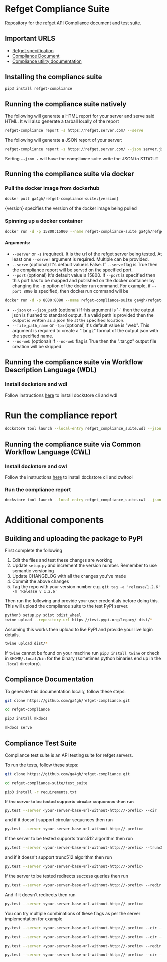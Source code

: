 # Refget Compliance Suite

Repository for the [refget API](http://samtools.github.io/hts-specs/refget.html) Compliance document and test suite.

## Important URLS

- [Refget specification](http://samtools.github.io/hts-specs/refget.html)
- [Compliance Document](https://compliancedoc.readthedocs.io/en/latest/)
- [Compliance utility documentation](https://compliancedoc.readthedocs.io/en/latest/utility/)

## Installing the compliance suite

```bash
pip3 install refget-compliance
```

## Running the compliance suite natively

The following will generate a HTML report for your server and serve said HTML. It will also generate a tarball locally of the report

```bash
refget-compliance report -s https://refget.server.com/ --serve
```

The following will generate a JSON report of your server:

```bash
refget-compliance report -s https://refget.server.com/ --json server.json
```

Setting `--json -` will have the compliance suite write the JSON to STDOUT.

## Running the compliance suite via docker

### Pull the docker image from dockerhub

```bash
docker pull ga4gh/refget-compliance-suite:{version}
```
{version} specifies the version of the docker image being pulled

### Spinning up a docker container

```bash
docker run -d -p 15800:15800 --name refget-compliance-suite ga4gh/refget-compliance-suite --server https://www.ebi.ac.uk/ena/cram/ --port 15800 --serve
```
#### Arguments:
- `--server` or `-s` (required). It is the url of the refget server being tested. At least one `--server` argument is required. Multiple can be provided.
- `--serve` (optional) It's default value is False. If `--serve` flag is True then the compliance report will be served on the specified port.
- `--port` (optional) It's default value is 15800. If `--port` is specified then this port has to be mapped and published on the docker container by changing the -p option of the docker run command. For example, if `--port 8080` is specified, then docker run command will be
```bash
docker run -d -p 8080:8080 --name refget-compliance-suite ga4gh/refget-compliance-suite --server https://www.ebi.ac.uk/ena/cram/ --port 8080 --serve
```
- `--json` or `--json_path` (optional) If this argument is '-' then the output json is flushed to standard output. If a valid path is provided then the output is written as a json file at the specified location.
- `--file_path_name` or `-fpn` (optional) It's default value is "web". This argument is required to create a ".tar.gz" format of the output json with the specified name.
- `--no-web` (optional) If `--no-web` flag is True then the ".tar.gz" output file creation will be skipped.

## Running the compliance suite via Workflow Description Language (WDL)

### Install dockstore and wdl
Follow instructions [here](https://docs.dockstore.org/en/develop/getting-started/getting-started-with-wdl.html#setting-up-the-dockstore-cli) to install dockstore cli and wdl

# Run the compliance report
```bash
dockstore tool launch --local-entry refget_compliance_suite.wdl --json refget_compliance_suite_config.wdl.json
```

## Running the compliance suite via Common Workflow Language (CWL)

### Install dockstore and cwl
Follow the instructions [here](https://dockstore.org/quick-start) to install dockstore cli and cwltool

### Run the compliance report

```bash
dockstore tool launch --local-entry refget_compliance_suite.cwl --json refget_compliance_suite_config.cwl.json
```

# Additional components

## Building and uploading the package to PyPI

First complete the following

1. Edit the files and test these changes are working
2. Update `setup.py` and increment the version number. Remember to use semantic versioning
3. Update CHANGELOG with all the changes you've made
4. Commit the above changes
5. Tag the repo with your version number e.g. `git tag -a 'release/1.2.6' -m 'Release v 1.2.6'`

Then run the following and provide your user credentials before doing this. This will upload the compliance suite to the test PyPI server.

```bash
python3 setup.py sdist bdist_wheel
twine upload --repository-url https://test.pypi.org/legacy/ dist/*
```

Assuming this works then upload to live PyPI and provide your live login details.

```bash
twine upload dist/*
```

If `twine` cannot be found on your machine run `pip3 install twine` or check in `$HOME/.local/bin` for the binary (sometimes python binaries end up in the `.local` directory).

## Compliance Documentation

To generate this documentation locally, follow these steps:

```bash
git clone https://github.com/ga4gh/refget-compliance.git

cd refget-compliance

pip3 install mkdocs

mkdocs serve
```

## Compliance Test Suite

Compliance test suite is an API testing suite for refget servers.

To run the tests, follow these steps:

```bash
git clone https://github.com/ga4gh/refget-compliance.git

cd refget-compliance-suite/test_suite

pip3 install -r requirements.txt
```

If the server to be tested supports circular sequences then run

```bash
py.test --server <your-server-base-url-without-http://-prefix> --cir
```

and if it doesn't support circular sequences then run

```bash
py.test --server <your-server-base-url-without-http://-prefix>
```

If the server to be tested supports trunc512 algorithm then run

```bash
py.test --server <your-server-base-url-without-http://-prefix> --trunc512
```

and if it doesn't support trunc512 algorithm then run

```bash
py.test --server <your-server-base-url-without-http://-prefix>
```

If the server to be tested redirects success queries then run

```bash
py.test --server <your-server-base-url-without-http://-prefix> --redir
```

And if it doesn't redirects then run

```bash
py.test --server <your-server-base-url-without-http://-prefix>
```

You can try multiple combinations of these flags as per the server implementation for example

```bash
py.test --server <your-server-base-url-without-http://-prefix> --cir --trunc512

py.test --server <your-server-base-url-without-http://-prefix> --cir --redir

py.test --server <your-server-base-url-without-http://-prefix> --redir --trunc512

py.test --server <your-server-base-url-without-http://-prefix> --cir --trunc512 --redir
```